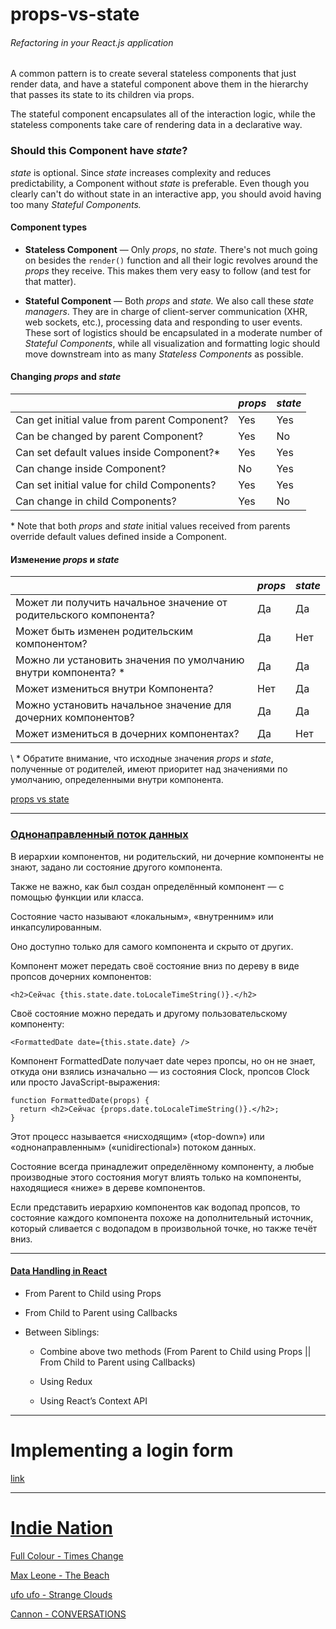 # props-vs-state
###### Refactoring in your React.js application


A common pattern is to create several stateless components that just render data, and have a stateful component above them in the hierarchy that passes its state to its children via props. 

The stateful component encapsulates all of the interaction logic, while the stateless components take care of rendering data in a declarative way.

### Should this Component have _state_? 

_state_ is optional. Since _state_ increases complexity and reduces predictability, a Component without _state_ is preferable. Even though you clearly can't do without state in an interactive app, you should avoid having too many _Stateful Components._

#### Component types

* **Stateless Component** — Only _props_, no _state._ There's not much going on besides the `render()` function and all their logic revolves around the _props_ they receive. This makes them very easy to follow (and test for that matter). 

* **Stateful Component** — Both _props_ and _state._ We also call these _state managers_. They are in charge of client-server communication (XHR, web sockets, etc.), processing data and responding to user events. These sort of logistics should be encapsulated in a moderate number of _Stateful Components_, while all visualization and formatting logic should move downstream into as many _Stateless Components_ as possible.


#### Changing _props_ and _state_

| | _props_ | _state_ | 
--- | --- | --- 
Can get initial value from parent Component? | Yes | Yes
Can be changed by parent Component? | Yes | No
Can set default values inside Component?* | Yes | Yes
Can change inside Component? | No | Yes
Can set initial value for child Components? | Yes | Yes
Can change in child Components? | Yes | No

\* Note that both _props_ and _state_ initial values received from parents override default values defined inside a Component.



#### Изменение _props_ и _state_

| | _props_ | _state_ |
--- | --- | ---
Может ли получить начальное значение от родительского компонента? | Да | Да
Может быть изменен родительским компонентом? | Да | Нет
Можно ли установить значения по умолчанию внутри компонента? * | Да | Да
Может измениться внутри Компонента? | Нет | Да
Можно установить начальное значение для дочерних компонентов? | Да | Да
Может измениться в дочерних компонентах? | Да | Нет

\ * Обратите внимание, что исходные значения _props_ и _state_, полученные от родителей, имеют приоритет над значениями по умолчанию, определенными внутри компонента.

[props vs state](https://github.com/uberVU/react-guide/blob/master/props-vs-state.md)


---------------------------------------


### [Однонаправленный поток данных](https://ru.reactjs.org/docs/state-and-lifecycle.html)

В иерархии компонентов, ни родительский, ни дочерние компоненты не знают, задано ли состояние другого компонента. 

Также не важно, как был создан определённый компонент — с помощью функции или класса.

Состояние часто называют «локальным», «внутренним» или инкапсулированным. 

Оно доступно только для самого компонента и скрыто от других.

Компонент может передать своё состояние вниз по дереву в виде пропсов дочерних компонентов:

``` 
<h2>Сейчас {this.state.date.toLocaleTimeString()}.</h2>
```

Своё состояние можно передать и другому пользовательскому компоненту:

```
<FormattedDate date={this.state.date} />
```

Компонент FormattedDate получает date через пропсы, но он не знает, откуда они взялись изначально — из состояния Clock, пропсов Clock или просто JavaScript-выражения:

```
function FormattedDate(props) {
  return <h2>Сейчас {props.date.toLocaleTimeString()}.</h2>;
}
```


Этот процесс называется «нисходящим» («top-down») или «однонаправленным» («unidirectional») потоком данных. 

Состояние всегда принадлежит определённому компоненту, а любые производные этого состояния могут влиять только на компоненты, находящиеся «ниже» в дереве компонентов.

Если представить иерархию компонентов как водопад пропсов, то состояние каждого компонента похоже на дополнительный источник, который сливается с водопадом в произвольной точке, но также течёт вниз.

---------------------------------------

#### [ Data Handling in React ](https://towardsdatascience.com/passing-data-between-react-components-parent-children-siblings-a64f89e24ecf)

 - From Parent to Child using Props

 - From Child to Parent using Callbacks
 
 - Between Siblings:
 
    * Combine above two methods (From Parent to Child using Props || From Child to Parent using Callbacks)
    
    * Using Redux
    
    * Using React’s Context API


---------------------------------------

# Implementing a login form 

[link](https://medium.com/@leandroercoli/react-refactoring-from-class-to-function-components-and-hooks-74f176ea77d6)


---------------------------------------

# [Indie Nation](https://www.youtube.com/channel/UCS34YVeqtFViWRB3jc3o2FQ)


[Full Colour - Times Change](https://youtu.be/9YRfJj0muDo?t=55)

[Max Leone - The Beach](https://youtu.be/7fS8SslvPLk?t=19)

[ufo ufo - Strange Clouds](https://youtu.be/E0V2HjXObes?t=63)

[Cannon - CONVERSATIONS](https://youtu.be/dLhmRczPPdQ?t=41)
